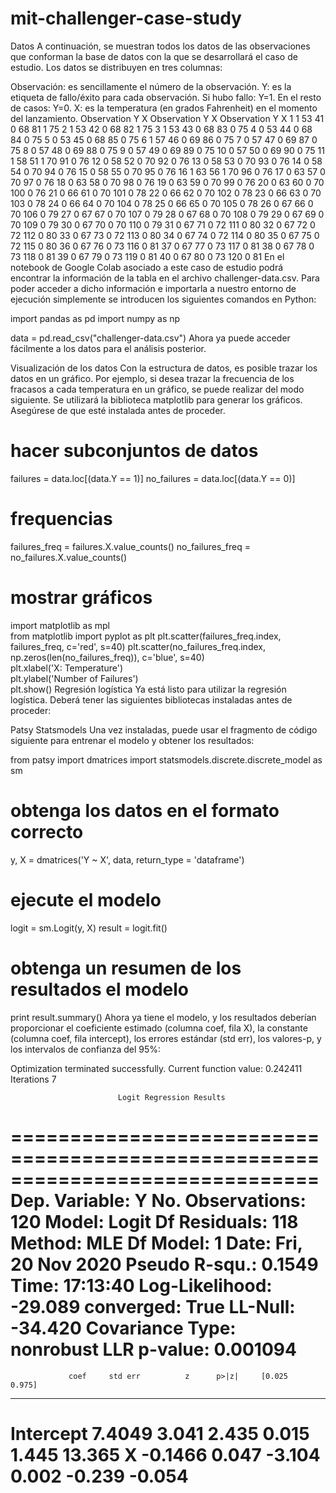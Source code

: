 # mit-challenger-case-study
Datos
A continuación, se muestran todos los datos de las observaciones que conforman la base de datos con la que se desarrollará el caso de estudio. Los datos se distribuyen en tres columnas:

Observación: es sencillamente el número de la observación.
Y: es la etiqueta de fallo/éxito para cada observación. Si hubo fallo: Y=1. En el resto de casos: Y=0.
X: es la temperatura (en grados Fahrenheit) en el momento del lanzamiento.
Observation	Y	X		Observation	Y	X		Observation	Y	X
1	1	53		41	0	68		81	1	75
2	1	53		42	0	68		82	1	75
3	1	53		43	0	68		83	0	75
4	0	53		44	0	68		84	0	75
5	0	53		45	0	68		85	0	75
6	1	57		46	0	69		86	0	75
7	0	57		47	0	69		87	0	75
8	0	57		48	0	69		88	0	75
9	0	57		49	0	69		89	0	75
10	0	57		50	0	69		90	0	75
11	1	58		51	1	70		91	0	76
12	0	58		52	0	70		92	0	76
13	0	58		53	0	70		93	0	76
14	0	58		54	0	70		94	0	76
15	0	58		55	0	70		95	0	76
16	1	63		56	1	70		96	0	76
17	0	63		57	0	70		97	0	76
18	0	63		58	0	70		98	0	76
19	0	63		59	0	70		99	0	76
20	0	63		60	0	70		100	0	76
21	0	66		61	0	70		101	0	78
22	0	66		62	0	70		102	0	78
23	0	66		63	0	70		103	0	78
24	0	66		64	0	70		104	0	78
25	0	66		65	0	70		105	0	78
26	0	67		66	0	70		106	0	79
27	0	67		67	0	70		107	0	79
28	0	67		68	0	70		108	0	79
29	0	67		69	0	70		109	0	79
30	0	67		70	0	70		110	0	79
31	0	67		71	0	72		111	0	80
32	0	67		72	0	72		112	0	80
33	0	67		73	0	72		113	0	80
34	0	67		74	0	72		114	0	80
35	0	67		75	0	72		115	0	80
36	0	67		76	0	73		116	0	81
37	0	67		77	0	73		117	0	81
38	0	67		78	0	73		118	0	81
39	0	67		79	0	73		119	0	81
40	0	67		80	0	73		120	0	81
En el notebook de Google Colab asociado a este caso de estudio podrá encontrar la información de la tabla en el archivo challenger-data.csv. Para poder acceder a dicho información e importarla a nuestro entorno de ejecución simplemente se introducen los siguientes comandos en Python:

import pandas as pd
import numpy as np 

data = pd.read_csv("challenger-data.csv") 
Ahora ya puede acceder fácilmente a los datos para el análisis posterior.

Visualización de los datos
Con la estructura de datos, es posible trazar los datos en un gráfico. Por ejemplo, si desea trazar la frecuencia de los fracasos a cada temperatura en un gráfico, se puede realizar del modo siguiente. Se utilizará la biblioteca matplotlib para generar los gráficos. Asegúrese de que esté instalada antes de proceder.

# hacer subconjuntos de datos
failures = data.loc[(data.Y == 1)]
no_failures = data.loc[(data.Y == 0)] 

# frequencias
failures_freq = failures.X.value_counts()
no_failures_freq = no_failures.X.value_counts()

# mostrar gráficos
import matplotlib as mpl  
from matplotlib import pyplot as plt 
plt.scatter(failures_freq.index, failures_freq, c='red', s=40) 
plt.scatter(no_failures_freq.index, 
np.zeros(len(no_failures_freq)), c='blue', s=40)  
plt.xlabel('X: Temperature')  
plt.ylabel('Number of Failures')  
plt.show()
Regresión logística
Ya está listo para utilizar la regresión logística. Deberá tener las siguientes bibliotecas instaladas antes de proceder:

Patsy
Statsmodels
Una vez instaladas, puede usar el fragmento de código siguiente para entrenar el modelo y obtener los resultados:

from patsy import dmatrices
import statsmodels.discrete.discrete_model as sm

# obtenga los datos en el formato correcto
y, X = dmatrices('Y ~ X', data, return_type = 'dataframe')

# ejecute el modelo
logit = sm.Logit(y, X)
result = logit.fit() 

# obtenga un resumen de los resultados el modelo
print result.summary() 
Ahora ya tiene el modelo, y los resultados deberían proporcionar el coeficiente estimado (columna coef, fila X), la constante (columna coef, fila intercept), los errores estándar (std err), los valores-p, y los intervalos de confianza del 95%:

Optimization terminated successfully.
	Current function value: 0.242411
	Iterations 7 

                            Logit Regression Results
============================================================================== 
Dep. Variable:                       Y   No. Observations:                 120
Model:                           Logit   Df Residuals:                     118
Method:                            MLE   Df Model:                           1
Date:                 Fri, 20 Nov 2020   Pseudo R-squ.:                 0.1549 
Time:                         17:13:40   Log-Likelihood:               -29.089 
converged:                        True   LL-Null:                      -34.420 
Covariance Type:             nonrobust   LLR p-value:                 0.001094
==============================================================================
                 coef     std err          z      p>|z|     [0.025      0.975]
------------------------------------------------------------------------------
Intercept      7.4049       3.041      2.435      0.015      1.445      13.365 
X             -0.1466       0.047     -3.104      0.002     -0.239      -0.054
==============================================================================
